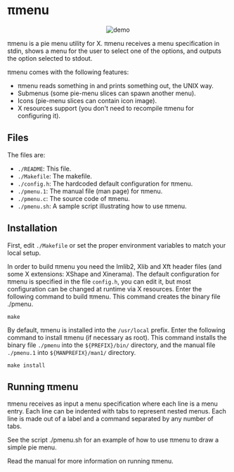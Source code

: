 # πmenu

<p align="center">
  <img src="https://user-images.githubusercontent.com/63266536/159123820-7f1a5c97-87bd-4be2-a4a5-870cb695a3ba.png", title="demo"/>
</p>

πmenu is a pie menu utility for X.
πmenu receives a menu specification in stdin, shows a menu for the user
to select one of the options, and outputs the option selected to stdout.

πmenu comes with the following features:

* πmenu reads something in and prints something out, the UNIX way.
* Submenus (some pie-menu slices can spawn another menu).
* Icons (pie-menu slices can contain icon image).
* X resources support (you don't need to recompile πmenu for configuring it).

## Files

The files are:
* `./README`:     This file.
* `./Makefile`:   The makefile.
* `./config.h`:   The hardcoded default configuration for πmenu.
* `./pmenu.1`:    The manual file (man page) for πmenu.
* `./pmenu.c`:    The source code of πmenu.
* `./pmenu.sh`:   A sample script illustrating how to use πmenu.


## Installation

First, edit `./Makefile` or set the proper environment variables to
match your local setup.

In order to build πmenu you need the Imlib2, Xlib and Xft header files
(and some X extensions: XShape and Xinerama).
The default configuration for πmenu is specified in the file `config.h`,
you can edit it, but most configuration can be changed at runtime via
X resources.  Enter the following command to build πmenu.  This command
creates the binary file ./pmenu.

	make

By default, πmenu is installed into the `/usr/local` prefix.  Enter the
following command to install πmenu (if necessary as root).  This command
installs the binary file `./pmenu` into the `${PREFIX}/bin/` directory,
and the manual file `./pmenu.1` into `${MANPREFIX}/man1/` directory.

	make install


## Running πmenu

πmenu receives as input a menu specification where each line is a menu
entry.  Each line can be indented with tabs to represent nested menus.
Each line is made out of a label and a command separated by any number
of tabs.

See the script ./pmenu.sh for an example of how to use πmenu to draw a
simple pie menu.

Read the manual for more information on running πmenu.
